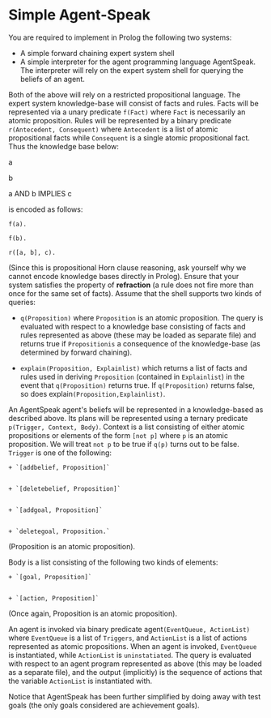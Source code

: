 Simple Agent-Speak
=========================================

You are required to implement in Prolog the following two systems:
   + A simple forward chaining expert system shell
   + A simple interpreter for the agent programming language AgentSpeak. The interpreter will rely on the           expert system shell for querying the beliefs of an agent.
 
Both of the above will rely on a restricted propositional language. The expert system knowledge-base will consist of facts and rules. Facts will be represented via a unary predicate `f(Fact)` where `Fact` is necessarily an atomic proposition. Rules will be represented by a binary predicate `r(Antecedent, Consequent)` where `Antecedent` is a list of atomic propositional facts while `Consequent` is a single atomic propositional fact. Thus the knowledge base below: 


a


b


a AND b IMPLIES c


is encoded as follows: 


`f(a).`


`f(b).`


`r([a, b], c). `


(Since this is propositional Horn clause reasoning, ask yourself why we cannot encode knowledge bases directly in Prolog). Ensure that your system satisfies the property of **refraction** (a rule does not fire more than once for the same set of facts). Assume that the shell supports two kinds of queries:


   + `q(Proposition)` where `Proposition` is an atomic proposition. The query is evaluated with respect to a      knowledge base consisting of facts and rules represented as above (these may be loaded as separate file)       and returns true if `Propositionis` a consequence of the knowledge-base (as determined by forward              chaining).
    
    
   + `explain(Proposition, Explainlist)` which returns a list of facts and rules used in deriving                 `Proposition` (contained in `Explainlist`) in the event that `q(Proposition)` returns true. If                `q(Proposition)` returns false, so does explain`(Proposition,Explainlist)`.


An AgentSpeak agent's beliefs will be represented in a knowledge-based as described above. Its plans will be represented using a ternary predicate `p(Trigger, Context, Body)`. Context is a list consisting of either atomic propositions or elements of the form `[not p]` where `p` is an atomic proposition. We will treat `not p` to be true if `q(p)` turns out to be false. `Trigger` is one of the following:


    + `[addbelief, Proposition]`
    
    
    + `[deletebelief, Proposition]`
    
    
    + `[addgoal, Proposition]`
    
    
    + `deletegoal, Proposition.`
    
    
(Proposition is an atomic proposition).    


Body is a list consisting of the following two kinds of elements:


    + `[goal, Proposition]`
    
    
    + `[action, Proposition]`
    
    
(Once again, Proposition is an atomic proposition).    


An agent is invoked via binary predicate agent`(EventQueue, ActionList)` where `EventQueue` is a list of `Triggers`, and `ActionList` is a list of actions represented as atomic propositions. When an agent is invoked, `EventQueue` is instantiated, while `ActionList` is `uninstatiated`. The query is evaluated with respect to an agent program represented as above (this may be loaded as a separate file), and the output (implicitly) is the sequence of actions that the variable `ActionList` is instantiated with. 


Notice that AgentSpeak has been further simplified by doing away with test goals (the only goals considered are achievement goals).

